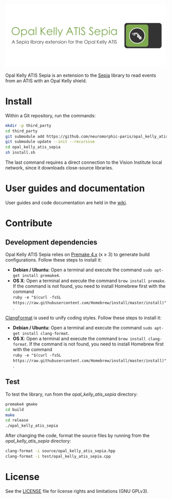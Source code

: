 ![opalKellyAtisSepia](banner.png "The Opal Kelly ATIS Sepia banner")

Opal Kelly ATIS Sepia is an extension to the [Sepia](https://github.com/neuromorphic-paris/sepia) library to read events from an ATIS with an Opal Kelly shield.

# Install

Within a Git repository, run the commands:

```sh
mkdir -p third_party
cd third_party
git submodule add https://github.com/neuromorphic-paris/opal_kelly_atis_sepia.git
git submodule update --init --recursive
cd opal_kelly_atis_sepia
sh install.sh
```

The last command requires a direct connection to the Vision Institute local network, since it downloads close-source libraries.

# User guides and documentation

User guides and code documentation are held in the [wiki](https://github.com/neuromorphic-paris/opalKellyAtisSepia/wiki).

# Contribute

## Development dependencies

Opal Kelly ATIS Sepia relies on [Premake 4.x](https://github.com/premake/premake-4.x) (x ≥ 3) to generate build configurations. Follow these steps to install it:
  - __Debian / Ubuntu__: Open a terminal and execute the command `sudo apt-get install premake4`.
  - __OS X__: Open a terminal and execute the command `brew install premake`. If the command is not found, you need to install Homebrew first with the command<br />
  `ruby -e "$(curl -fsSL https://raw.githubusercontent.com/Homebrew/install/master/install)"`.

[ClangFormat](https://clang.llvm.org/docs/ClangFormat.html) is used to unify coding styles. Follow these steps to install it:
- __Debian / Ubuntu__: Open a terminal and execute the command `sudo apt-get install clang-format`.
- __OS X__: Open a terminal and execute the command `brew install clang-format`. If the command is not found, you need to install Homebrew first with the command<br />
`ruby -e "$(curl -fsSL https://raw.githubusercontent.com/Homebrew/install/master/install)"`.

## Test

To test the library, run from the *opal_kelly_atis_sepia* directory:
```sh
premake4 gmake
cd build
make
cd release
./opal_kelly_atis_sepia
```

After changing the code, format the source files by running from the *opal_kelly_atis_sepia* directory:
```sh
clang-format -i source/opal_kelly_atis_sepia.hpp
clang-format -i test/opal_kelly_atis_sepia.cpp
```

# License

See the [LICENSE](LICENSE.txt) file for license rights and limitations (GNU GPLv3).
